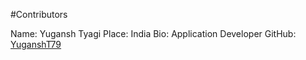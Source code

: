 #Contributors

Name: Yugansh Tyagi
Place: India
Bio: Application Developer
GitHub: [YuganshT79](https://github.com/YuganshT79)